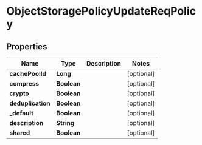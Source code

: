 # ObjectStoragePolicyUpdateReqPolicy

## Properties
Name | Type | Description | Notes
------------ | ------------- | ------------- | -------------
**cachePoolId** | **Long** |  |  [optional]
**compress** | **Boolean** |  |  [optional]
**crypto** | **Boolean** |  |  [optional]
**deduplication** | **Boolean** |  |  [optional]
**_default** | **Boolean** |  |  [optional]
**description** | **String** |  |  [optional]
**shared** | **Boolean** |  |  [optional]
